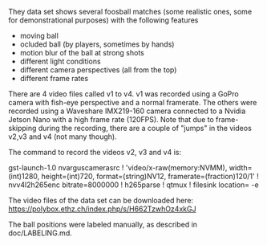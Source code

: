 They data set shows several foosball matches (some realistic ones, some for demonstrational purposes) with the following features

- moving ball
- ocluded ball (by players, sometimes by hands)
- motion blur of the ball at strong shots
- different light conditions
- different camera perspectives (all from the top)
- different frame rates

There are 4 video files called v1 to v4. v1 was recorded using a GoPro camera with fish-eye perspective and a normal framerate. The others were recorded using a Waveshare IMX219-160 camera connected to a Nvidia Jetson Nano with a high frame rate (120FPS). Note that due to frame-skipping during the recording, there are a couple of "jumps" in the videos v2,v3 and v4 (not many though).

The command to record the videos v2, v3 and v4 is:

gst-launch-1.0 nvarguscamerasrc !   'video/x-raw(memory:NVMM), width=(int)1280, height=(int)720,   format=(string)NV12, framerate=(fraction)120/1' ! nvv4l2h265enc   bitrate=8000000 ! h265parse ! qtmux ! filesink   location=<filename> -e

The video files of the data set can be downloaded here: https://polybox.ethz.ch/index.php/s/H662TzwhOz4xkGJ

The ball positions were labeled manually, as described in doc/LABELING.md.
